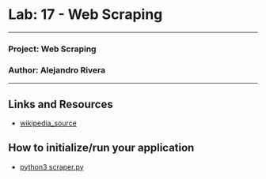 # Lab: 17 - Web Scraping

---

### Project: Web Scraping
### Author: Alejandro Rivera

---

## Links and Resources

* [wikipedia_source](https://en.wikipedia.org/wiki/Music)

## How to initialize/run your application

* [python3 scraper.py](/Users/Alex/projects/code401/web-scraper/scraper.py)
